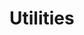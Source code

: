 <!--
@TableOfContents
<script run-once>
    let md = 'LIASCRIPT: \n';
    let elements = document.getElementsByClassName('lia-toc__link');
    
    let depth = parseInt("@0");
    if( isNaN(depth) )
        depth = 2;
    
    for (let element of elements) 
    {
        for (let i = 1; i <= depth; i++)
            if (element.classList.contains('lia-toc__link--is-lvl-' + i))
                md += '  '.repeat(i-1) + '- [' + element.innerHTML + '](' + element.href + ')\n\n';
    }

    md
</script>
@end
-->

# Utilities